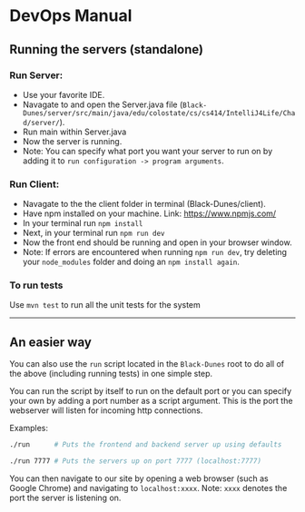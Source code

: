 # DevOps Manual

## Running the servers (standalone)

### Run Server:
* Use your favorite IDE.
* Navagate to and open the Server.java file (`Black-Dunes/server/src/main/java/edu/colostate/cs/cs414/IntelliJ4Life/Chad/server/`).
* Run main within Server.java
* Now the server is running.
* Note: You can specify what port you want your server to run on by adding it to `run configuration -> program arguments`.

### Run Client:
* Navagate to the the client folder in terminal (Black-Dunes/client).
* Have npm installed on your machine. Link: https://www.npmjs.com/
* In your terminal run `npm install`
* Next, in your terminal run `npm run dev`
* Now the front end should be running and open in your browser window.
* Note: If errors are encountered when running `npm run dev`, try deleting your `node_modules` folder and doing an `npm install again`.

### To run tests

Use `mvn test` to run all the unit tests for the system

<hr>

## An easier way
You can also use the `run` script located in the `Black-Dunes` root to do all of the above (including running tests) in one simple step.

You can run the script by itself to run on the default port or you can specify your own by adding a port number as a script argument. This is the port the webserver will listen for incoming http connections.

Examples:

```bash
./run      # Puts the frontend and backend server up using defaults
```

```bash
./run 7777 # Puts the servers up on port 7777 (localhost:7777)
```

You can then navigate to our site by opening a web browser (such as Google Chrome) and navigating to `localhost:xxxx`.
Note: `xxxx` denotes the port the server is listening on.

